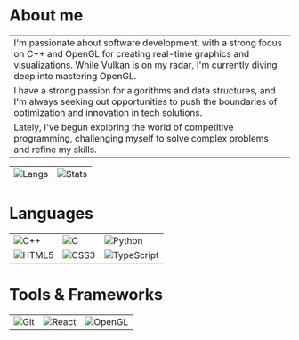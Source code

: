 <h1>About me</h1>

<table>
  <tr>
    <td>I'm passionate about software development, with a strong focus on C++ and OpenGL for creating real-time graphics and visualizations. While Vulkan is on my radar, I'm currently diving deep into mastering OpenGL.</td>
  <tr/>
  <tr>
    <td>I have a strong passion for algorithms and data structures, and I'm always seeking out opportunities to push the boundaries of optimization and innovation in tech solutions.</td>
  </tr>
  <tr>
    <td>Lately, I've begun exploring the world of competitive programming, challenging myself to solve complex problems and refine my skills.</td>
  </tr>
</table>

<table>
  <tr>
    <td style="vertical-align: middle;">
      <img src="https://github-readme-stats.vercel.app/api/top-langs/?username=jonasvsc&size_weight=0.5&count_weight=0.5&theme=transparent" alt="Langs"/>
    </td>
    <td style="vertical-align: middle;">
      <img src="https://github-readme-stats.vercel.app/api?username=jonasvsc&show_icons=true&theme=transparent" alt="Stats"/>
    </td>
  </tr>
</table>

<h1>Languages</h1>
<table>
  <tr>
    <td><img src="https://img.shields.io/badge/c++-%2300599C.svg?style=for-the-badge&logo=c%2B%2B&logoColor=white" alt="C++"/></td>
    <td><img src="https://img.shields.io/badge/c-%2300599C.svg?style=for-the-badge&logo=c&logoColor=white" alt="C"/></td>
    <td><img src="https://img.shields.io/badge/python-3670A0?style=for-the-badge&logo=python&logoColor=ffdd54" alt="Python"/></td>
  </tr>
  <tr>
    <td><img src="https://img.shields.io/badge/html5-%23E34F26.svg?style=for-the-badge&logo=html5&logoColor=white" alt="HTML5"/></td>
    <td><img src="https://img.shields.io/badge/css3%20-%231572B6.svg?&style=for-the-badge&logo=css3&logoColor=white" alt="CSS3"/></td>
    <td><img src="https://img.shields.io/badge/typescript-%23007ACC.svg?style=for-the-badge&logo=typescript&logoColor=white" alt="TypeScript"/></td>
  </tr>
    
  </tr>
</table>

<h1>Tools & Frameworks</h1>
<table>
  <tr>
    <td colspan="2"><img src="https://img.shields.io/badge/git%20-%23F05033.svg?&style=for-the-badge&logo=git&logoColor=white" alt="Git"/></td>
    <td><img src="https://img.shields.io/badge/react-%2320232a.svg?style=for-the-badge&logo=react&logoColor=%2361DAFB" alt="React"/></td>
    <td><img src="https://img.shields.io/badge/OpenGL-%23FFFFFF.svg?style=for-the-badge&logo=opengl" alt="OpenGL"/></td>
  </tr>
</table>
<br>

